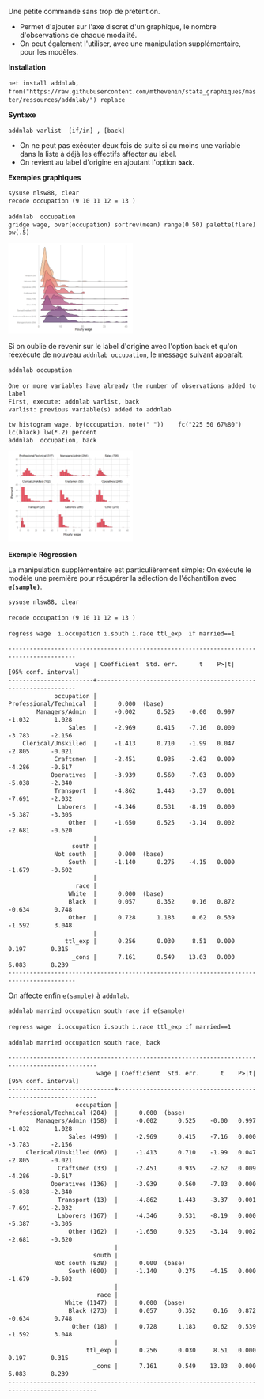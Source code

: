 
Une petite commande sans trop de prétention.  

* Permet d'ajouter sur l'axe discret d'un graphique, le nombre d'observations de chaque modalité.
* On peut également l'utiliser, avec une manipulation supplémentaire, pour les modèles.

**Installation**  

`net install addnlab, from("https://raw.githubusercontent.com/mthevenin/stata_graphiques/master/ressources/addnlab/") replace`


**Syntaxe**  

`addnlab varlist  [if/in] , [back]`

* On ne peut pas exécuter deux fois de suite si au moins une variable dans la liste à déjà les effectifs affecter au label. 
* On revient au label d'origine en ajoutant l'option **`back`**.

**Exemples graphiques**  

```{}
sysuse nlsw88, clear
recode occupation (9 10 11 12 = 13 )

addnlab  occupation 
gridge wage, over(occupation) sortrev(mean) range(0 50) palette(flare) bw(.5)
```

<img src="g1.png" width=50%>


Si on oublie de revenir sur le label d'origine avec l'option `back` et qu'on réexécute de nouveau `addnlab occupation`, le message suivant apparaît.

```{
addnlab occupation

One or more variables have already the number of observations added to label
First, execute: addnlab varlist, back
varlist: previous variable(s) added to addnlab
```

```{stata, eval=F}
tw histogram wage, by(occupation, note(" "))    fc("225 50 67%80") lc(black) lw(*.2) percent
addnlab  occupation, back
```

<img src="g2.png" width=50%>


**Exemple Régression**  

La manipulation supplémentaire est particulièrement simple: On exécute le modèle une première pour récupérer la sélection de l'échantillon avec **`e(sample)`**. 

```{}
sysuse nlsw88, clear

recode occupation (9 10 11 12 = 13 )

regress wage  i.occupation i.south i.race ttl_exp  if married==1
```

```{}
-----------------------------------------------------------------------------------------
                   wage | Coefficient  Std. err.      t    P>|t|     [95% conf. interval]
------------------------+----------------------------------------------------------------
             occupation |
Professional/Technical  |      0.000  (base)
        Managers/Admin  |     -0.002      0.525    -0.00   0.997       -1.032       1.028
                 Sales  |     -2.969      0.415    -7.16   0.000       -3.783      -2.156
    Clerical/Unskilled  |     -1.413      0.710    -1.99   0.047       -2.805      -0.021
             Craftsmen  |     -2.451      0.935    -2.62   0.009       -4.286      -0.617
            Operatives  |     -3.939      0.560    -7.03   0.000       -5.038      -2.840
             Transport  |     -4.862      1.443    -3.37   0.001       -7.691      -2.032
              Laborers  |     -4.346      0.531    -8.19   0.000       -5.387      -3.305
                 Other  |     -1.650      0.525    -3.14   0.002       -2.681      -0.620
                        |
                  south |
             Not south  |      0.000  (base)
                 South  |     -1.140      0.275    -4.15   0.000       -1.679      -0.602
                        |
                   race |
                 White  |      0.000  (base)
                 Black  |      0.057      0.352     0.16   0.872       -0.634       0.748
                 Other  |      0.728      1.183     0.62   0.539       -1.592       3.048
                        |
                ttl_exp |      0.256      0.030     8.51   0.000        0.197       0.315
                  _cons |      7.161      0.549    13.03   0.000        6.083       8.239
-----------------------------------------------------------------------------------------
```

On affecte enfin `e(sample)` à `addnlab`.  


```{}
addnlab married occupation south race if e(sample)

regress wage  i.occupation i.south i.race ttl_exp if married==1

addnlab married occupation south race, back
```

```{}
-----------------------------------------------------------------------------------------------
                         wage | Coefficient  Std. err.      t    P>|t|     [95% conf. interval]
------------------------------+----------------------------------------------------------------
                   occupation |
Professional/Technical (204)  |      0.000  (base)
        Managers/Admin (158)  |     -0.002      0.525    -0.00   0.997       -1.032       1.028
                 Sales (499)  |     -2.969      0.415    -7.16   0.000       -3.783      -2.156
     Clerical/Unskilled (66)  |     -1.413      0.710    -1.99   0.047       -2.805      -0.021
              Craftsmen (33)  |     -2.451      0.935    -2.62   0.009       -4.286      -0.617
            Operatives (136)  |     -3.939      0.560    -7.03   0.000       -5.038      -2.840
              Transport (13)  |     -4.862      1.443    -3.37   0.001       -7.691      -2.032
              Laborers (167)  |     -4.346      0.531    -8.19   0.000       -5.387      -3.305
                 Other (162)  |     -1.650      0.525    -3.14   0.002       -2.681      -0.620
                              |
                        south |
             Not south (838)  |      0.000  (base)
                 South (600)  |     -1.140      0.275    -4.15   0.000       -1.679      -0.602
                              |
                         race |
                White (1147)  |      0.000  (base)
                 Black (273)  |      0.057      0.352     0.16   0.872       -0.634       0.748
                  Other (18)  |      0.728      1.183     0.62   0.539       -1.592       3.048
                              |
                      ttl_exp |      0.256      0.030     8.51   0.000        0.197       0.315
                        _cons |      7.161      0.549    13.03   0.000        6.083       8.239
-----------------------------------------------------------------------------------------------
```







